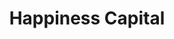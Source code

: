 ---
layout: firm_page
title: "Happiness Capital"
id: "happinesscapital.com"
permalink: "/happinesscapitalhappinesscapital.com/"
website: "https://www.happinesscapital.com"
offices: "Hong Kong (Hong Kong)"
investment_stages: "Seed, Series A"
portfolio_companies: ""
portfolio_link: "https://happinesscapital.com/portfolio/"
investment_markets: "Environment, Food, Health, Trust"
founded_year: "2017"
description: "Happiness Capital invests in startups and VC funds that share their values across crucial sectors for the planet. They are backed by a global network of entrepreneurs and scientists working towards a happier future. Their investment criteria embed the importance of happiness for the future of humanity."
linkedin: "https://hk.linkedin.com/company/happinesscapital"
twitter: ""
instagram: ""
team_page: "https://happinesscapital.com/our-team/"
investor_type: "Venture Capital"
crunchbase: "https://www.crunchbase.com/organization/happiness-capital"
pitchbook: "https://pitchbook.com/profiles/investor/181982-26"

# SEO Optimization
meta_title: "Happiness Capital - VC Firm - projectstartups.com"
meta_description: "Happiness Capital, Happiness Capital invests in startups and VC funds that share their values across crucial sectors for the planet. They are backed by a global network ..."
meta_keywords: "Happiness Capital, Environment, Food, Health, Trust, VC firm, venture capital, startup investor, projectstartups.com"
canonical_url: "https://vc.projectstartups.com/happinesscapitalhappinesscapital.com/"
---